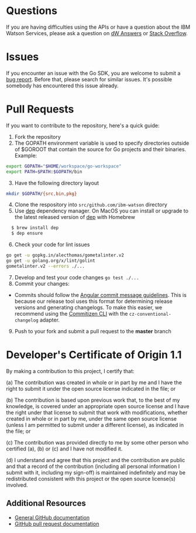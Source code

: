 # Questions

If you are having difficulties using the APIs or have a question about the IBM Watson Services,
please ask a question on [dW Answers][dw] or [Stack Overflow][stackoverflow].

# Issues

If you encounter an issue with the Go SDK, you are welcome to submit a [bug report](https://github.com/ibm-watson/go-sdk/issues).
Before that, please search for similar issues. It's possible somebody has encountered this issue already.

# Pull Requests

If you want to contribute to the repository, here's a quick guide:
  1. Fork the repository
  2. The GOPATH environment variable is used to specify directories outside of $GOROOT that contain the source for Go projects and their binaries. Example:
  ```sh
  export GOPATH="$HOME/workspace/go-workspace"
  export PATH=$PATH:$GOPATH/bin
  ````
  3. Have the following directory layout
  ```sh
  mkdir $GOPATH/{src,bin,pkg}
  ```
  4. Clone the respository into `src/github.com/ibm-watson` directory
  5. Use [dep][dep] dependency manager.
  On MacOS you can install or upgrade to the latest released version of [dep][dep] with Homebrew
  ```sh
    $ brew install dep
    $ dep ensure
  ```
  6. Check your code for lint issues
  ```sh
  go get -u gopkg.in/alecthomas/gometalinter.v2
  go get -u golang.org/x/lint/golint
  gometalinter.v2 --errors ./...
  ```
  7. Develop and test your code changes `go test ./...`
  8. Commit your changes:
  * Commits should follow the [Angular commit message guidelines](https://github.com/angular/angular/blob/master/CONTRIBUTING.md#-commit-message-guidelines). This is because our release tool uses this format for determining release versions and generating changelogs. To make this easier, we recommend using the [Commitizen CLI](https://github.com/commitizen/cz-cli) with the `cz-conventional-changelog` adapter.
  9. Push to your fork and submit a pull request to the **master** branch

# Developer's Certificate of Origin 1.1

By making a contribution to this project, I certify that:

(a) The contribution was created in whole or in part by me and I
   have the right to submit it under the open source license
   indicated in the file; or

(b) The contribution is based upon previous work that, to the best
   of my knowledge, is covered under an appropriate open source
   license and I have the right under that license to submit that
   work with modifications, whether created in whole or in part
   by me, under the same open source license (unless I am
   permitted to submit under a different license), as indicated
   in the file; or

(c) The contribution was provided directly to me by some other
   person who certified (a), (b) or (c) and I have not modified
   it.

(d) I understand and agree that this project and the contribution
   are public and that a record of the contribution (including all
   personal information I submit with it, including my sign-off) is
   maintained indefinitely and may be redistributed consistent with
   this project or the open source license(s) involved.

## Additional Resources
+ [General GitHub documentation](https://help.github.com/)
+ [GitHub pull request documentation](https://help.github.com/send-pull-requests/)

[dw]: https://developer.ibm.com/answers/questions/ask/?topics=watson
[stackoverflow]: http://stackoverflow.com/questions/ask?tags=ibm-watson
[dep]: https://github.com/golang/dep